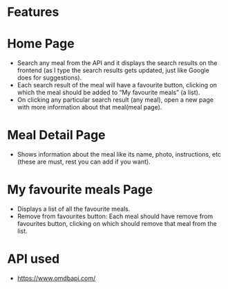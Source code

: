 # Features 
# Home Page
- Search any meal from the API and it displays the search results on the frontend (as I type the search results gets updated, just like Google does for suggestions).
- Each search result of the meal will have a favourite button, clicking on which the meal should be added to “My favourite meals” (a list).
- On clicking any particular search result (any meal), open a new page with more information about that meal(meal page).

# Meal Detail Page
- Shows information about the meal like its name, photo, instructions, etc (these are must, rest you can add if you want).

# My favourite meals Page
- Displays a list of all the favourite meals.
- Remove from favourites button: Each meal should have remove from favourites button, clicking on which should remove that meal from the list.
# API used 
- https://www.omdbapi.com/
